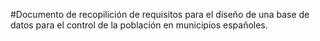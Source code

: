 #Documento de recopilición de requisitos para el diseño de una base de datos para el control de la población en municipios españoles.



